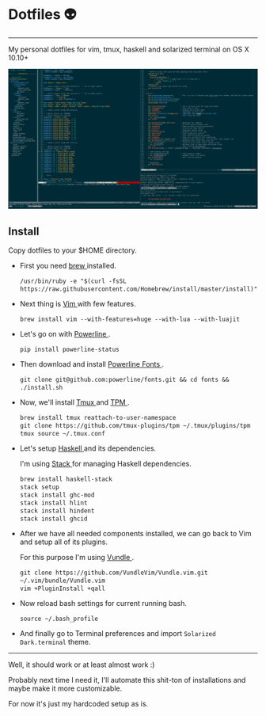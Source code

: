 # Dotfiles 👽
---
My personal dotfiles for vim, tmux, haskell and solarized terminal on OS X 10.10+

![Screenshot](Screenshot.png)

## Install

Copy dotfiles to your $HOME directory.

* First you need [ brew ]( http://brew.sh ) installed.

    ```
    /usr/bin/ruby -e "$(curl -fsSL https://raw.githubusercontent.com/Homebrew/install/master/install)"
    ```

* Next thing is [ Vim ]( http://www.vim.org ) with few features.

    ```
    brew install vim --with-features=huge --with-lua --with-luajit
    ```

* Let's go on with [ Powerline ]( https://github.com/powerline/powerline ).

    ```
    pip install powerline-status
    ```

* Then download and install [ Powerline Fonts ]( https://github.com/powerline/fonts ).

    ```
    git clone git@github.com:powerline/fonts.git && cd fonts && ./install.sh
    ```

* Now, we'll install [ Tmux ]( https://tmux.github.io ) and [ TPM ]( https://github.com/tmux-plugins/tpm ).

    ```
    brew install tmux reattach-to-user-namespace
    git clone https://github.com/tmux-plugins/tpm ~/.tmux/plugins/tpm
    tmux source ~/.tmux.conf
    ```

* Let's setup [ Haskell ]( https://www.haskell.org ) and its dependencies.

    I'm using [ Stack ]( https://docs.haskellstack.org ) for managing Haskell dependencies.

    ```
    brew install haskell-stack
    stack setup
    stack install ghc-mod
    stack install hlint
    stack install hindent
    stack install ghcid
    ```

* After we have all needed components installed, we can go back to Vim and setup all of its plugins.

    For this purpose I'm using [ Vundle ]( https://github.com/VundleVim/Vundle.vim ).

    ```
    git clone https://github.com/VundleVim/Vundle.vim.git ~/.vim/bundle/Vundle.vim
    vim +PluginInstall +qall
    ```

* Now reload bash settings for current running bash.

    ```
    source ~/.bash_profile
    ```

* And finally go to Terminal preferences and import `Solarized Dark.terminal` theme.

---

Well, it should work or at least almost work :)

Probably next time I need it, I'll automate this shit-ton of installations and maybe make it more customizable.

For now it's just my hardcoded setup as is.

